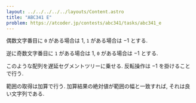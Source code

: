 ```yaml
---
layout: ../../../../../layouts/Content.astro
title: "ABC341 E"
problem: https://atcoder.jp/contests/abc341/tasks/abc341_e
---
```

偶数文字番目に `0` がある場合は $1$, `1` がある場合は $-1$ とする.

逆に奇数文字番目に `1` がある場合は $1$, `0` がある場合は $-1$ とする.

このような配列を遅延セグメントツリーに乗せる. 反転操作は $-1$ を掛けることで行う.

範囲の取得は加算で行う. 加算結果の絶対値が範囲の幅と一致すれば, それは良い文字列である.
